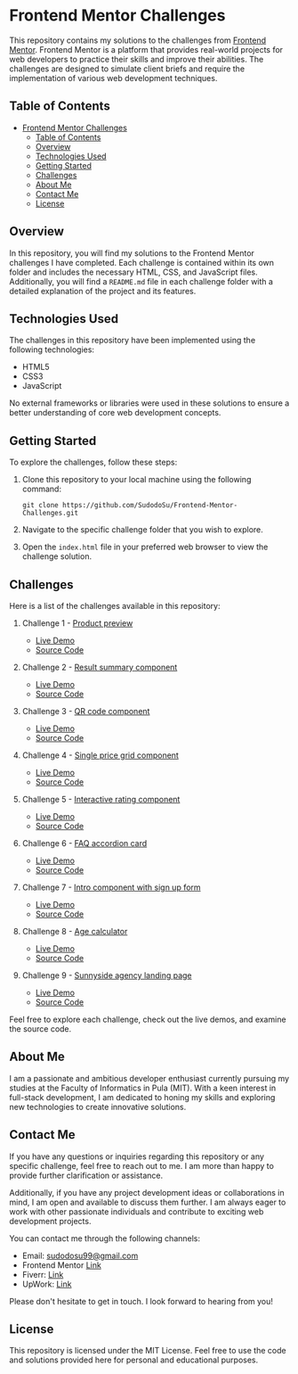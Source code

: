 # Frontend Mentor Challenges

This repository contains my solutions to the challenges from [Frontend Mentor](https://www.frontendmentor.io/). Frontend Mentor is a platform that provides real-world projects for web developers to practice their skills and improve their abilities. The challenges are designed to simulate client briefs and require the implementation of various web development techniques.

## Table of Contents

- [Frontend Mentor Challenges](#frontend-mentor-challenges)
  - [Table of Contents](#table-of-contents)
  - [Overview](#overview)
  - [Technologies Used](#technologies-used)
  - [Getting Started](#getting-started)
  - [Challenges](#challenges)
  - [About Me](#about-me)
  - [Contact Me](#contact-me)
  - [License](#license)

## Overview

In this repository, you will find my solutions to the Frontend Mentor challenges I have completed. Each challenge is contained within its own folder and includes the necessary HTML, CSS, and JavaScript files. Additionally, you will find a `README.md` file in each challenge folder with a detailed explanation of the project and its features.

## Technologies Used

The challenges in this repository have been implemented using the following technologies:

- HTML5
- CSS3
- JavaScript

No external frameworks or libraries were used in these solutions to ensure a better understanding of core web development concepts.

## Getting Started

To explore the challenges, follow these steps:

1. Clone this repository to your local machine using the following command:

   ```
   git clone https://github.com/SudodoSu/Frontend-Mentor-Challenges.git
   ```

2. Navigate to the specific challenge folder that you wish to explore.

3. Open the `index.html` file in your preferred web browser to view the challenge solution.

## Challenges

Here is a list of the challenges available in this repository:

1. Challenge 1 - [Product preview](https://github.com/SudodoSu/Frontend-Mentor-Challenges/tree/main/Product-preview)
   - [Live Demo](https://product-preview-ruby.vercel.app/)
   - [Source Code](https://github.com/SudodoSu/Frontend-Mentor-Challenges/tree/main/Product-preview)

2. Challenge 2 - [Result summary component](https://github.com/SudodoSu/Frontend-Mentor-Challenges/tree/main/Result-Summary-Component)
   - [Live Demo](https://result-summary-component-nu.vercel.app/)
   - [Source Code](https://github.com/SudodoSu/Frontend-Mentor-Challenges/tree/main/Result-Summary-Component)

3. Challenge 3 - [QR code component](https://github.com/SudodoSu/Frontend-Mentor-Challenges/tree/main/QR-code-component)
   - [Live Demo](https://qr-code-component-theta-two.vercel.app/)   
   - [Source Code](https://github.com/SudodoSu/Frontend-Mentor-Challenges/tree/main/QR-code-component)

4. Challenge 4 - [Single price grid component](https://github.com/SudodoSu/Frontend-Mentor-Challenges/tree/main/Single-Price-Grid-Component)
   - [Live Demo](https://single-price-grid-component-phi-amber.vercel.app/)   
   - [Source Code](https://github.com/SudodoSu/Frontend-Mentor-Challenges/tree/main/Single-Price-Grid-Component)

5. Challenge 5 - [Interactive rating component](https://github.com/SudodoSu/Frontend-Mentor-Challenges/tree/main/Interactive-rating-component)
   - [Live Demo](https://interactive-rating-component-gamma-flame.vercel.app/)   
   - [Source Code](https://github.com/SudodoSu/Frontend-Mentor-Challenges/tree/main/Interactive-rating-component)

6. Challenge 6 - [FAQ accordion card](https://github.com/SudodoSu/Frontend-Mentor-Challenges/tree/main/faq-accordion-card)
   - [Live Demo](https://faq-accordion-card-six-ecru.vercel.app/)   
   - [Source Code](https://github.com/SudodoSu/Frontend-Mentor-Challenges/tree/main/faq-accordion-card)

7. Challenge 7 - [Intro component with sign up form](https://github.com/SudodoSu/Frontend-Mentor-Challenges/tree/main/Intro-component-with-sign-up-form)
   - [Live Demo](https://intro-component-with-sign-up-form-livid.vercel.app/)   
   - [Source Code](https://github.com/SudodoSu/Frontend-Mentor-Challenges/tree/main/Intro-component-with-sign-up-form)

8. Challenge 8 - [Age calculator](https://github.com/SudodoSu/Frontend-Mentor-Challenges/tree/main/Age-Calculator)
   - [Live Demo](https://age-calculator-two-pi.vercel.app/)   
   - [Source Code](https://github.com/SudodoSu/Frontend-Mentor-Challenges/tree/main/Age-Calculator)

9. Challenge 9 - [Sunnyside agency landing page](https://github.com/SudodoSu/Frontend-Mentor-Challenges/tree/main/Sunnyside-agency-landing-page)
   - [Live Demo](https://sunnyside-agency-landing-page-mu-nine.vercel.app/)   
   - [Source Code](https://github.com/SudodoSu/Frontend-Mentor-Challenges/tree/main/Sunnyside-agency-landing-page)


Feel free to explore each challenge, check out the live demos, and examine the source code.


## About Me

I am a passionate and ambitious developer enthusiast currently pursuing my studies at the Faculty of Informatics in Pula (MIT). With a keen interest in full-stack development, I am dedicated to honing my skills and exploring new technologies to create innovative solutions.

## Contact Me

If you have any questions or inquiries regarding this repository or any specific challenge, feel free to reach out to me. I am more than happy to provide further clarification or assistance.

Additionally, if you have any project development ideas or collaborations in mind, I am open and available to discuss them further. I am always eager to work with other passionate individuals and contribute to exciting web development projects.

You can contact me through the following channels:

- Email: [sudodosu99@gmail.com](sudodosu99@gmail.com)
- Frontend Mentor [Link](https://www.frontendmentor.io/profile/SudodoSu)
- Fiverr: [Link](https://www.fiverr.com/gatox5?up_rollout=true)
- UpWork: [Link](https://www.upwork.com/freelancers/~017698f5d532009344)

Please don't hesitate to get in touch. I look forward to hearing from you!

## License

This repository is licensed under the MIT License. Feel free to use the code and solutions provided here for personal and educational purposes.
